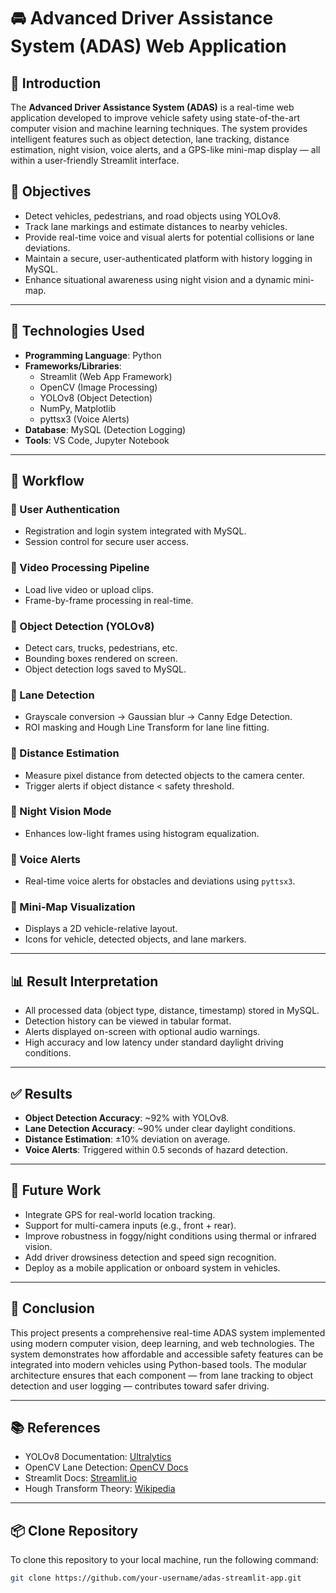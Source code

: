 # 🚘 Advanced Driver Assistance System (ADAS) Web Application

## 📘 Introduction

The **Advanced Driver Assistance System (ADAS)** is a real-time web application developed to improve vehicle safety using state-of-the-art computer vision and machine learning techniques. The system provides intelligent features such as object detection, lane tracking, distance estimation, night vision, voice alerts, and a GPS-like mini-map display — all within a user-friendly Streamlit interface.



## 🎯 Objectives

- Detect vehicles, pedestrians, and road objects using YOLOv8.  
- Track lane markings and estimate distances to nearby vehicles.  
- Provide real-time voice and visual alerts for potential collisions or lane deviations.  
- Maintain a secure, user-authenticated platform with history logging in MySQL.  
- Enhance situational awareness using night vision and a dynamic mini-map.  

---

## 🧰 Technologies Used

- **Programming Language**: Python  
- **Frameworks/Libraries**:  
  - Streamlit (Web App Framework)  
  - OpenCV (Image Processing)  
  - YOLOv8 (Object Detection)  
  - NumPy, Matplotlib  
  - pyttsx3 (Voice Alerts)  
- **Database**: MySQL (Detection Logging)  
- **Tools**: VS Code, Jupyter Notebook  

---

## 🔁 Workflow

### 🔹 User Authentication
- Registration and login system integrated with MySQL.
- Session control for secure user access.

### 🔹 Video Processing Pipeline
- Load live video or upload clips.
- Frame-by-frame processing in real-time.

### 🔹 Object Detection (YOLOv8)
- Detect cars, trucks, pedestrians, etc.
- Bounding boxes rendered on screen.
- Object detection logs saved to MySQL.

### 🔹 Lane Detection
- Grayscale conversion → Gaussian blur → Canny Edge Detection.
- ROI masking and Hough Line Transform for lane line fitting.

### 🔹 Distance Estimation
- Measure pixel distance from detected objects to the camera center.
- Trigger alerts if object distance < safety threshold.

### 🔹 Night Vision Mode
- Enhances low-light frames using histogram equalization.

### 🔹 Voice Alerts
- Real-time voice alerts for obstacles and deviations using `pyttsx3`.

### 🔹 Mini-Map Visualization
- Displays a 2D vehicle-relative layout.
- Icons for vehicle, detected objects, and lane markers.

---

## 📊 Result Interpretation

- All processed data (object type, distance, timestamp) stored in MySQL.
- Detection history can be viewed in tabular format.
- Alerts displayed on-screen with optional audio warnings.
- High accuracy and low latency under standard daylight driving conditions.

---

## ✅ Results

- **Object Detection Accuracy**: ~92% with YOLOv8.  
- **Lane Detection Accuracy**: ~90% under clear daylight conditions.  
- **Distance Estimation**: ±10% deviation on average.  
- **Voice Alerts**: Triggered within 0.5 seconds of hazard detection.  

---

## 🔮 Future Work

- Integrate GPS for real-world location tracking.  
- Support for multi-camera inputs (e.g., front + rear).  
- Improve robustness in foggy/night conditions using thermal or infrared vision.  
- Add driver drowsiness detection and speed sign recognition.  
- Deploy as a mobile application or onboard system in vehicles.

---

## 🧾 Conclusion

This project presents a comprehensive real-time ADAS system implemented using modern computer vision, deep learning, and web technologies. The system demonstrates how affordable and accessible safety features can be integrated into modern vehicles using Python-based tools. The modular architecture ensures that each component — from lane tracking to object detection and user logging — contributes toward safer driving.

---

## 📚 References

- YOLOv8 Documentation: [Ultralytics](https://docs.ultralytics.com/)  
- OpenCV Lane Detection: [OpenCV Docs](https://docs.opencv.org/)  
- Streamlit Docs: [Streamlit.io](https://docs.streamlit.io/)  
- Hough Transform Theory: [Wikipedia](https://en.wikipedia.org/wiki/Hough_transform)  

---

## 📦 Clone Repository

To clone this repository to your local machine, run the following command:

```bash
git clone https://github.com/your-username/adas-streamlit-app.git

